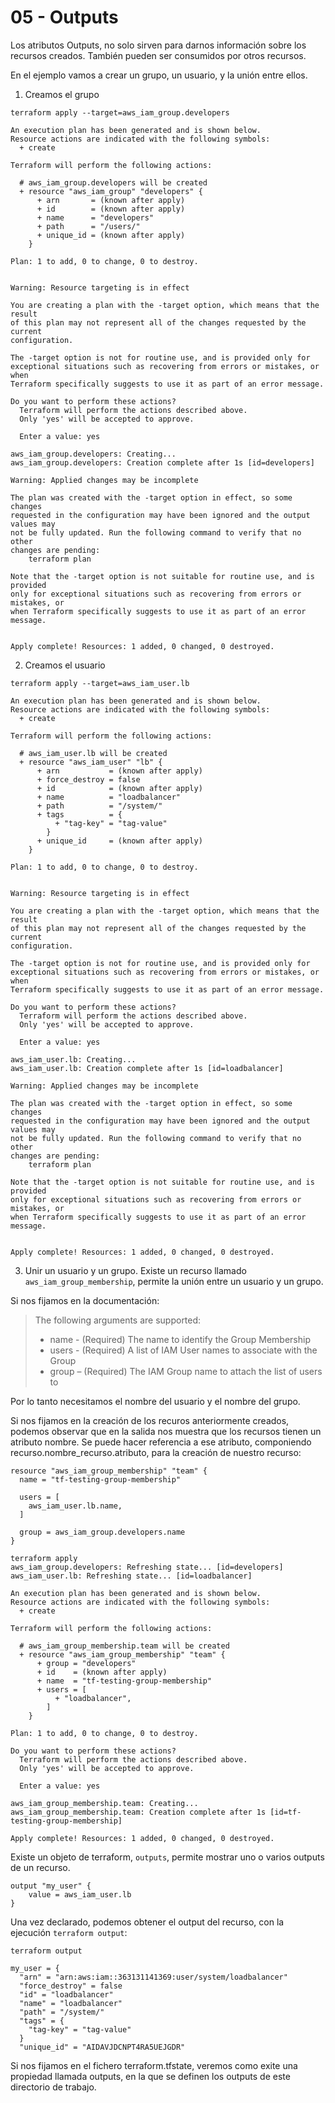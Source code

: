 # 05 - Outputs
Los atributos Outputs, no solo sirven para darnos información sobre los recursos creados.
También pueden ser consumidos por otros recursos.

En el ejemplo vamos a crear un grupo, un usuario, y la unión entre ellos.

1. Creamos el grupo
```
terraform apply --target=aws_iam_group.developers

An execution plan has been generated and is shown below.
Resource actions are indicated with the following symbols:
  + create

Terraform will perform the following actions:

  # aws_iam_group.developers will be created
  + resource "aws_iam_group" "developers" {
      + arn       = (known after apply)
      + id        = (known after apply)
      + name      = "developers"
      + path      = "/users/"
      + unique_id = (known after apply)
    }

Plan: 1 to add, 0 to change, 0 to destroy.


Warning: Resource targeting is in effect

You are creating a plan with the -target option, which means that the result
of this plan may not represent all of the changes requested by the current
configuration.

The -target option is not for routine use, and is provided only for
exceptional situations such as recovering from errors or mistakes, or when
Terraform specifically suggests to use it as part of an error message.

Do you want to perform these actions?
  Terraform will perform the actions described above.
  Only 'yes' will be accepted to approve.

  Enter a value: yes

aws_iam_group.developers: Creating...
aws_iam_group.developers: Creation complete after 1s [id=developers]

Warning: Applied changes may be incomplete

The plan was created with the -target option in effect, so some changes
requested in the configuration may have been ignored and the output values may
not be fully updated. Run the following command to verify that no other
changes are pending:
    terraform plan

Note that the -target option is not suitable for routine use, and is provided
only for exceptional situations such as recovering from errors or mistakes, or
when Terraform specifically suggests to use it as part of an error message.


Apply complete! Resources: 1 added, 0 changed, 0 destroyed.
```

2. Creamos el usuario
```
terraform apply --target=aws_iam_user.lb 

An execution plan has been generated and is shown below.
Resource actions are indicated with the following symbols:
  + create

Terraform will perform the following actions:

  # aws_iam_user.lb will be created
  + resource "aws_iam_user" "lb" {
      + arn           = (known after apply)
      + force_destroy = false
      + id            = (known after apply)
      + name          = "loadbalancer"
      + path          = "/system/"
      + tags          = {
          + "tag-key" = "tag-value"
        }
      + unique_id     = (known after apply)
    }

Plan: 1 to add, 0 to change, 0 to destroy.


Warning: Resource targeting is in effect

You are creating a plan with the -target option, which means that the result
of this plan may not represent all of the changes requested by the current
configuration.

The -target option is not for routine use, and is provided only for
exceptional situations such as recovering from errors or mistakes, or when
Terraform specifically suggests to use it as part of an error message.

Do you want to perform these actions?
  Terraform will perform the actions described above.
  Only 'yes' will be accepted to approve.

  Enter a value: yes

aws_iam_user.lb: Creating...
aws_iam_user.lb: Creation complete after 1s [id=loadbalancer]

Warning: Applied changes may be incomplete

The plan was created with the -target option in effect, so some changes
requested in the configuration may have been ignored and the output values may
not be fully updated. Run the following command to verify that no other
changes are pending:
    terraform plan

Note that the -target option is not suitable for routine use, and is provided
only for exceptional situations such as recovering from errors or mistakes, or
when Terraform specifically suggests to use it as part of an error message.


Apply complete! Resources: 1 added, 0 changed, 0 destroyed.
```

3. Unir un usuario y un grupo. 
Existe un recurso llamado `aws_iam_group_membership`, permite la unión entre un usuario y un grupo.

Si nos fijamos en la documentación:
> The following arguments are supported:
> - name - (Required) The name to identify the Group Membership
> - users - (Required) A list of IAM User names to associate with the Group
> - group – (Required) The IAM Group name to attach the list of users to

Por lo tanto necesitamos el nombre del usuario y el nombre del grupo.

Si nos fijamos en la creación de los recuros anteriormente creados, podemos observar que en la salida nos muestra que los recursos tienen un atributo nombre.
Se puede hacer referencia a ese atributo, componiendo recurso.nombre_recurso.atributo, para la creación de nuestro recurso:

```
resource "aws_iam_group_membership" "team" {
  name = "tf-testing-group-membership"

  users = [
    aws_iam_user.lb.name,
  ]

  group = aws_iam_group.developers.name
}
```

```
terraform apply                                  
aws_iam_group.developers: Refreshing state... [id=developers]
aws_iam_user.lb: Refreshing state... [id=loadbalancer]

An execution plan has been generated and is shown below.
Resource actions are indicated with the following symbols:
  + create

Terraform will perform the following actions:

  # aws_iam_group_membership.team will be created
  + resource "aws_iam_group_membership" "team" {
      + group = "developers"
      + id    = (known after apply)
      + name  = "tf-testing-group-membership"
      + users = [
          + "loadbalancer",
        ]
    }

Plan: 1 to add, 0 to change, 0 to destroy.

Do you want to perform these actions?
  Terraform will perform the actions described above.
  Only 'yes' will be accepted to approve.

  Enter a value: yes

aws_iam_group_membership.team: Creating...
aws_iam_group_membership.team: Creation complete after 1s [id=tf-testing-group-membership]

Apply complete! Resources: 1 added, 0 changed, 0 destroyed.
```

Existe un objeto de terraform, `outputs`, permite mostrar uno o varios outputs de un recurso.

```
output "my_user" {
    value = aws_iam_user.lb
}
```

Una vez declarado, podemos obtener el output del recurso, con la ejecución `terraform output`:
```
terraform output 

my_user = {
  "arn" = "arn:aws:iam::363131141369:user/system/loadbalancer"
  "force_destroy" = false
  "id" = "loadbalancer"
  "name" = "loadbalancer"
  "path" = "/system/"
  "tags" = {
    "tag-key" = "tag-value"
  }
  "unique_id" = "AIDAVJDCNPT4RA5UEJGDR"
```

Si nos fijamos en el fichero terraform.tfstate, veremos como exite una propiedad llamada outputs, en la que se definen los outputs de este directorio de trabajo.

